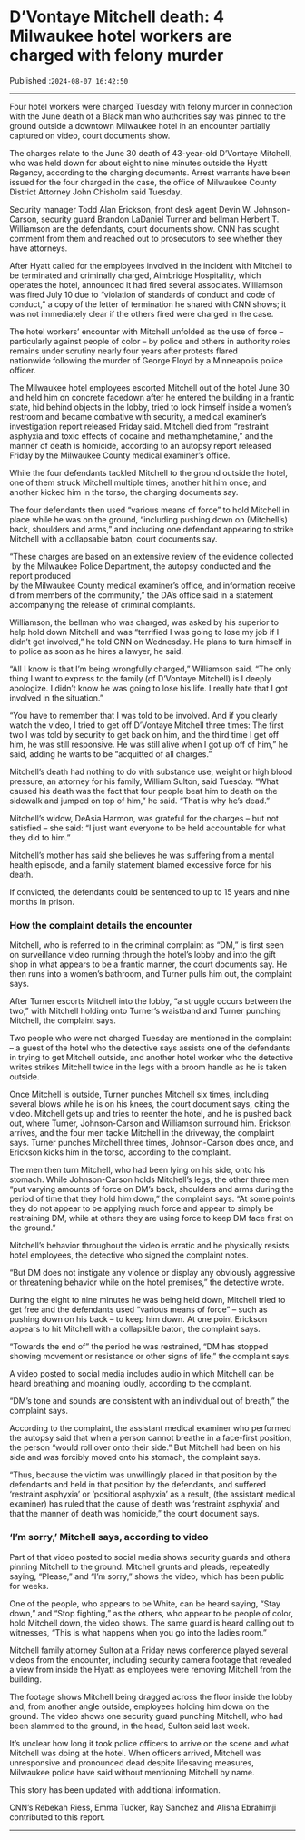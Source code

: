 # D’Vontaye Mitchell death: 4 Milwaukee hotel workers are charged with felony murder

Published :`2024-08-07 16:42:50`

---

Four hotel workers were charged Tuesday with felony murder in connection with the June death of a Black man who authorities say was pinned to the ground outside a downtown Milwaukee hotel in an encounter partially captured on video, court documents show.

The charges relate to the June 30 death of 43-year-old D’Vontaye Mitchell, who was held down for about eight to nine minutes outside the Hyatt Regency, according to the charging documents. Arrest warrants have been issued for the four charged in the case, the office of Milwaukee County District Attorney John Chisholm said Tuesday.

Security manager Todd Alan Erickson, front desk agent Devin W. Johnson-Carson, security guard Brandon LaDaniel Turner and bellman Herbert T. Williamson are the defendants, court documents show. CNN has sought comment from them and reached out to prosecutors to see whether they have attorneys.

After Hyatt called for the employees involved in the incident with Mitchell to be terminated and criminally charged, Aimbridge Hospitality, which operates the hotel, announced it had fired several associates. Williamson was fired July 10 due to “violation of standards of conduct and code of conduct,” a copy of the letter of termination he shared with CNN shows; it was not immediately clear if the others fired were charged in the case.

The hotel workers’ encounter with Mitchell unfolded as the use of force –particularly against people of color – by police and others in authority roles remains under scrutiny nearly four years after protests flared nationwide following the murder of George Floyd by a Minneapolis police officer.

The Milwaukee hotel employees escorted Mitchell out of the hotel June 30 and held him on concrete facedown after he entered the building in a frantic state, hid behind objects in the lobby, tried to lock himself inside a women’s restroom and became combative with security, a medical examiner’s investigation report released Friday said. Mitchell died from “restraint asphyxia and toxic effects of cocaine and methamphetamine,” and the manner of death is homicide, according to an autopsy report released Friday by the Milwaukee County medical examiner’s office.

While the four defendants tackled Mitchell to the ground outside the hotel, one of them struck Mitchell multiple times; another hit him once; and another kicked him in the torso, the charging documents say.

The four defendants then used “various means of force” to hold Mitchell in place while he was on the ground, “including pushing down on (Mitchell’s) back, shoulders and arms,” and including one defendant appearing to strike Mitchell with a collapsable baton, court documents say.

“These charges are based on an extensive review of the evidence collected by the Milwaukee Police Department, the autopsy conducted and the report produced by the Milwaukee County medical examiner’s office, and information received from members of the community,” the DA’s office said in a statement accompanying the release of criminal complaints.

Williamson, the bellman who was charged, was asked by his superior to help hold down Mitchell and was “terrified I was going to lose my job if I didn’t get involved,” he told CNN on Wednesday. He plans to turn himself in to police as soon as he hires a lawyer, he said.

“All I know is that I’m being wrongfully charged,” Williamson said. “The only thing I want to express to the family (of D’Vontaye Mitchell) is I deeply apologize. I didn’t know he was going to lose his life. I really hate that I got involved in the situation.”

“You have to remember that I was told to be involved. And if you clearly watch the video, I tried to get off D’Vontaye Mitchell three times: The first two I was told by security to get back on him, and the third time I get off him, he was still responsive. He was still alive when I got up off of him,” he said, adding he wants to be “acquitted of all charges.”

Mitchell’s death had nothing to do with substance use, weight or high blood pressure, an attorney for his family, William Sulton, said Tuesday. “What caused his death was the fact that four people beat him to death on the sidewalk and jumped on top of him,” he said. “That is why he’s dead.”

Mitchell’s widow, DeAsia Harmon, was grateful for the charges – but not satisfied – she said: “I just want everyone to be held accountable for what they did to him.”

Mitchell’s mother has said she believes he was suffering from a mental health episode, and a family statement blamed excessive force for his death.

If convicted, the defendants could be sentenced to up to 15 years and nine months in prison.

### How the complaint details the encounter

Mitchell, who is referred to in the criminal complaint as “DM,” is first seen on surveillance video running through the hotel’s lobby and into the gift shop in what appears to be a frantic manner, the court documents say. He then runs into a women’s bathroom, and Turner pulls him out, the complaint says.

After Turner escorts Mitchell into the lobby, “a struggle occurs between the two,” with Mitchell holding onto Turner’s waistband and Turner punching Mitchell, the complaint says.

Two people who were not charged Tuesday are mentioned in the complaint – a guest of the hotel who the detective says assists one of the defendants in trying to get Mitchell outside, and another hotel worker who the detective writes strikes Mitchell twice in the legs with a broom handle as he is taken outside.

Once Mitchell is outside, Turner punches Mitchell six times, including several blows while he is on his knees, the court document says, citing the video. Mitchell gets up and tries to reenter the hotel, and he is pushed back out, where Turner, Johnson-Carson and Williamson surround him. Erickson arrives, and the four men tackle Mitchell in the driveway, the complaint says. Turner punches Mitchell three times, Johnson-Carson does once, and Erickson kicks him in the torso, according to the complaint.

The men then turn Mitchell, who had been lying on his side, onto his stomach. While Johnson-Carson holds Mitchell’s legs, the other three men “put varying amounts of force on DM’s back, shoulders and arms during the period of time that they hold him down,” the complaint says. “At some points they do not appear to be applying much force and appear to simply be restraining DM, while at others they are using force to keep DM face first on the ground.”

Mitchell’s behavior throughout the video is erratic and he physically resists hotel employees, the detective who signed the complaint notes.

“But DM does not instigate any violence or display any obviously aggressive or threatening behavior while on the hotel premises,” the detective wrote.

During the eight to nine minutes he was being held down, Mitchell tried to get free and the defendants used “various means of force” – such as pushing down on his back – to keep him down. At one point Erickson appears to hit Mitchell with a collapsible baton, the complaint says.

“Towards the end of” the period he was restrained, “DM has stopped showing movement or resistance or other signs of life,” the complaint says.

A video posted to social media includes audio in which Mitchell can be heard breathing and moaning loudly, according to the complaint.

“DM’s tone and sounds are consistent with an individual out of breath,” the complaint says.

According to the complaint, the assistant medical examiner who performed the autopsy said that when a person cannot breathe in a face-first position, the person “would roll over onto their side.” But Mitchell had been on his side and was forcibly moved onto his stomach, the complaint says.

“Thus, because the victim was unwillingly placed in that position by the defendants and held in that position by the defendants, and suffered ‘restraint asphyxia’ or ‘positional asphyxia’ as a result, (the assistant medical examiner) has ruled that the cause of death was ‘restraint asphyxia’ and that the manner of death was homicide,” the court document says.

### ‘I’m sorry,’ Mitchell says, according to video

Part of that video posted to social media shows security guards and others pinning Mitchell to the ground. Mitchell grunts and pleads, repeatedly saying, “Please,” and “I’m sorry,” shows the video, which has been public for weeks.

One of the people, who appears to be White, can be heard saying, “Stay down,” and “Stop fighting,” as the others, who appear to be people of color, hold Mitchell down, the video shows. The same guard is heard calling out to witnesses, “This is what happens when you go into the ladies room.”

Mitchell family attorney Sulton at a Friday news conference played several videos from the encounter, including security camera footage that revealed a view from inside the Hyatt as employees were removing Mitchell from the building.

The footage shows Mitchell being dragged across the floor inside the lobby and, from another angle outside, employees holding him down on the ground. The video shows one security guard punching Mitchell, who had been slammed to the ground, in the head, Sulton said last week.

It’s unclear how long it took police officers to arrive on the scene and what Mitchell was doing at the hotel. When officers arrived, Mitchell was unresponsive and pronounced dead despite lifesaving measures, Milwaukee police have said without mentioning Mitchell by name.

This story has been updated with additional information.

CNN’s Rebekah Riess, Emma Tucker, Ray Sanchez and Alisha Ebrahimji contributed to this report.

---

